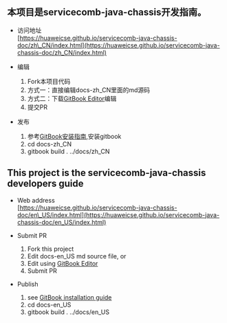 ## 本项目是servicecomb-java-chassis开发指南。

* 访问地址  
  [https://huaweicse.github.io/servicecomb-java-chassis-doc/zh\_CN/index.html](https://huaweicse.github.io/servicecomb-java-chassis-doc/zh_CN/index.html)

* 编辑  
  1. Fork本项目代码  
  2. 方式一：直接编辑docs-zh\_CN里面的md源码  
  3. 方式二：下载[GitBook Editor](https://legacy.gitbook.com/editor)编辑  
  4. 提交PR

* 发布  
  1. 参考[GitBook安装指南](https://github.com/GitbookIO/gitbook/blob/master/docs/setup.md),安装gitbook  
  2. cd docs-zh\_CN  
  3. gitbook build . ../docs/zh\_CN

## This project is the servicecomb-java-chassis developers guide

* Web address  
  [https://huaweicse.github.io/servicecomb-java-chassis-doc/en\_US/index.html](https://huaweicse.github.io/servicecomb-java-chassis-doc/en_US/index.html)

* Submit PR  
  1. Fork this project  
  2. Edit docs-en\_US md source file, or  
  3. Edit using [GitBook Editor](https://legacy.gitbook.com/editor)  
  4. Submit PR

* Publish  
  1. see [GitBook installation guide](https://github.com/GitbookIO/gitbook/blob/master/docs/setup.md)  
  2. cd docs-en\_US  
  3. gitbook build . ../docs/en\_US



